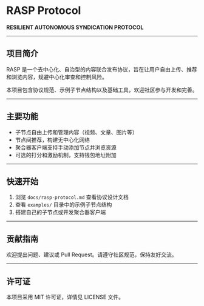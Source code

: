 # RASP Protocol

**RESILIENT AUTONOMOUS SYNDICATION PROTOCOL**

---

## 项目简介

RASP 是一个去中心化、自治型的内容联合发布协议，旨在让用户自由上传、推荐和浏览内容，规避中心化审查和控制风险。

本项目包含协议规范、示例子节点结构以及基础工具，欢迎社区参与开发和完善。

---

## 主要功能

- 子节点自由上传和管理内容（视频、文章、图片等）
- 节点间推荐，构建无中心化网络
- 聚合器客户端支持手动添加节点并浏览资源
- 可选的打分和激励机制，支持钱包地址附加

---

## 快速开始

1. 浏览 `docs/rasp-protocol.md` 查看协议设计文档
2. 查看 `examples/` 目录中的示例子节点结构
3. 搭建自己的子节点或开发聚合器客户端

---

## 贡献指南

欢迎提出问题、建议或 Pull Request。请遵守社区规范，保持友好交流。

---

## 许可证

本项目采用 MIT 许可证，详情见 LICENSE 文件。
